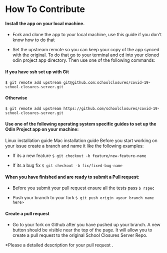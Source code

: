 # How To Contribute

#### Install the app on your local machine.

* Fork and clone the app to your local machine, use this guide if you don't know how to do that

* Set the upstream remote so you can keep your copy of the app synced with the original. To do that go to your terminal and cd into your cloned odin project app directory. Then use one of the following commands:

#### If you have ssh set up with Git

`$ git remote add upstream git@github.com:schoolclosures/covid-19-school-closures-server.git`

#### Otherwise

`$ git remote add upstream https://github.com/schoolclosures/covid-19-school-closures-server.git`

#### Use one of the following operating system specific guides to set up the Odin Project app on your machine:

Linux installation guide
Mac installation guide
Before you start working on your issue create a branch and name it like the following examples:

* If its a new feature
`$ git checkout -b feature/new-feature-name`

* If its a bug fix
`$ git checkout -b fix/fixed-bug-name`

#### When you have finished and are ready to submit a Pull request:

* Before you submit your pull request ensure all the tests pass
`$ rspec`

* Push your branch to your fork
`$ git push origin <your branch name here>`

#### Create a pull request
* Go to your fork on Github after you have pushed up your branch. A new button should be visible near the top of the page. It will allow you to create a pull request to the original School Closures Server Repo.

*Please a detailed description for your pull request .
